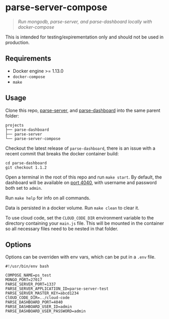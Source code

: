 # parse-server-compose

> *Run mongodb, parse-server, and parse-dashboard locally with docker-compose*

This is intended for testing/expirementation only and should not be used in production.

## Requirements

- Docker engine >= 1.13.0
- `docker-compose`
- `make`

## Usage

Clone this repo, [parse-server](https://github.com/parse-community/parse-server), and [parse-dashboard](https://github.com/parse-community/parse-dashboard) into the same parent folder:

```
projects
├── parse-dashboard
├── parse-server
└── parse-server-compose
```

Checkout the latest release of `parse-dashboard`, there is an issue with a recent commit that breaks the docker container build: 

```
cd parse-dashboard
git checkout 1.1.2
```

Open a terminal in the root of this repo and run `make start`. By default, the dashboard will be available on [port 4040](http://localhost:4040), with username and password both set to `admin`.

Run `make help` for info on all commands.

Data is persisted in a docker volume. Run `make clean` to clear it.

To use cloud code, set the `CLOUD_CODE_DIR` environment variable to the directory containing your `main.js` file. This will be mounted in the container so all necessary files need to be nested in that folder.

## Options

Options can be overriden with env vars, which can be put in a `.env` file.

```
#!/usr/bin/env bash

COMPOSE_NAME=ps_test
MONGO_PORT=27017
PARSE_SERVER_PORT=1337
PARSE_SERVER_APPLICATION_ID=parse-server-test
PARSE_SERVER_MASTER_KEY=abcd1234
ClOUD_CODE_DIR=../cloud-code
PARSE_DASHBOARD_PORT=4040
PARSE_DASHBOARD_USER_ID=admin
PARSE_DASHBOARD_USER_PASSWORD=admin
```